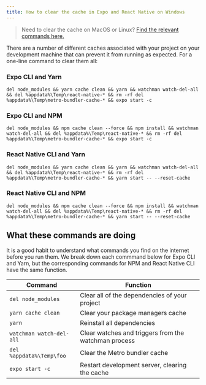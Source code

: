 ```yaml
---
title: How to clear the cache in Expo and React Native on Windows
---
```


> Need to clear the cache on MacOS or Linux? [Find the relevant commands here.](clear-cache-macos-linux.md)

There are a number of different caches associated with your project on your development machine that can prevent it from running as expected. For a one-line command to clear them all:

### Expo CLI and Yarn
   `del node_modules && yarn cache clean && yarn && watchman watch-del-all && del %appdata%\Temp\react-native-* && rm -rf del %appdata%\Temp\metro-bundler-cache-* && expo start -c`
### Expo CLI and NPM
   `del node_modules && npm cache clean --force && npm install && watchman watch-del-all && del %appdata%\Temp\react-native-* && rm -rf del %appdata%\Temp\metro-bundler-cache-* && expo start -c`
### React Native CLI and Yarn
   `del node_modules && yarn cache clean && yarn && watchman watch-del-all && del %appdata%\Temp\react-native-* && rm -rf del %appdata%\Temp\metro-bundler-cache-* && yarn start -- --reset-cache`
### React Native CLI and NPM
   `del node_modules && npm cache clean --force && npm install && watchman watch-del-all && del %appdata%\Temp\react-native-* && rm -rf del %appdata%\Temp\metro-bundler-cache-* && yarn start -- --reset-cache`

## What these commands are doing

It is a good habit to understand what commands you find on the internet before you run them.  We break down each commmand below for Expo CLI and Yarn, but the corresponding commands for NPM and React Native CLI have the same function.

| Command                 | Function |
| ----------------------- | ----------- |
|`del node_modules`       | Clear all of the dependencies of your project  |
|`yarn cache clean`       | Clear your package managers cache  |
|`yarn`                   | Reinstall all dependencies |
|`watchman watch-del-all` | Clear watches and triggers from the watchman process |
|`del %appdata%\Temp\foo` | Clear the Metro bundler cache |
|`expo start -c`          | Restart development server, clearing the cache | 